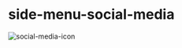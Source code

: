 # side-menu-social-media
![social-media-icon](https://user-images.githubusercontent.com/80907094/132856972-1b327ef9-8619-45b0-8f7e-852a5993b132.png)
